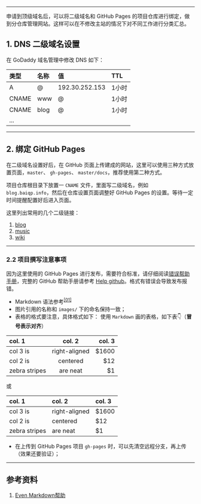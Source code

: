 -----

申请到顶级域名后，可以将二级域名和 GitHub Pages 的项目仓库进行绑定，做到分仓库管理网站。这样可以在不修改主站的情况下对不同工作进行分类汇总。

<!--more-->

## 1. DNS 二级域名设置

在 GoDaddy 域名管理中修改 DNS 如下：

| 类型           |      名称     |       值                  |   TTL      |
|:--------------|:--------------|:-------------------------|:------------|
| A             |       @       |  192.30.252.153          | 1小时       |
| CNAME         |       www     |       @                  |  1小时      |
| CNAME         |       blog    |       @                  |  1小时      |
| ...           |               |                          |             |

-----

## 2. 绑定 GitHub Pages

在二级域名设置好后，在 GitHub 页面上传建成的网站，这里可以使用三种方式放置页面，`master`、 `gh-pages`、 `master/docs`，推荐使用第二种方式。

项目仓库根目录下放置一 `CNAME` 文件，里面写二级域名，例如 `blog.baiqp.info`，然后在仓库设置页面调整好 GitHub Pages 的设置。等待一定时间提醒配置好后进入页面。

这里列出常用的几个二级链接：

1. [blog](http://blog.baiqp.info)
2. [music](http://music.baipq.info)
3. [wiki](http://wiki.baiqp.info)

-----

### 2.2 项目撰写注意事项

因为这里使用的 GitHub Pages 进行发布，需要符合标准，请仔细阅读[错误帮助手册](https://help.github.com/articles/troubleshooting-github-pages-builds/)，完整的 GitHub 帮助手册请参考 [Help github](https://help.github.com/)。格式有错误会导致发布报错。

- Markdown 语法参考<sup>[[01]](#ref01)</sup>
- 图片引用的名称和 `images/` 下的命名保持一致；
- 表格的格式要注意，具体格式如下：
使用 `Markdown` 画的表格，如下表👇（**冒号表示对齐**）

| col. 1        | col. 2        | col. 3  |
| :------------ |:-------------:| -------:|
| col 3 is      | right-aligned | $1600   |
| col 2 is      | centered      |   $12   |
| zebra stripes | are neat      |    $1   |

或

| col. 1        | col. 2        | col. 3  |
| :------------ |:------------- | :-------|
| col 3 is      | right-aligned | $1600   |
| col 2 is      | centered      |   $12   |
| zebra stripes | are neat      |    $1   |

- 在上传到 GitHub Pages 项目 `gh-pages` 时，可以先清空远程分支，再上传（效果还要验证）；

-----

## 参考资料

1. <a id="ref01">[Even Markdown帮助](https://blog.olowolo.com/example-site/post/even-preview/#ref01)</a>